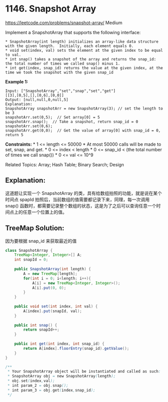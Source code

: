 # 1146. Snapshot Array
<https://leetcode.com/problems/snapshot-array/>
Medium

Implement a SnapshotArray that supports the following interface:

    * SnapshotArray(int length) initializes an array-like data structure with the given length.  Initially, each element equals 0.
    * void set(index, val) sets the element at the given index to be equal to val.
    * int snap() takes a snapshot of the array and returns the snap_id: the total number of times we called snap() minus 1.
    * int get(index, snap_id) returns the value at the given index, at the time we took the snapshot with the given snap_id
 

**Example 1:**

    Input: ["SnapshotArray","set","snap","set","get"]
    [[3],[0,5],[],[0,6],[0,0]]
    Output: [null,null,0,null,5]
    Explanation: 
    SnapshotArray snapshotArr = new SnapshotArray(3); // set the length to be 3
    snapshotArr.set(0,5);  // Set array[0] = 5
    snapshotArr.snap();  // Take a snapshot, return snap_id = 0
    snapshotArr.set(0,6);
    snapshotArr.get(0,0);  // Get the value of array[0] with snap_id = 0, return 5
 

**Constraints:**
    * 1 <= length <= 50000
    * At most 50000 calls will be made to set, snap, and get.
    * 0 <= index < length
    * 0 <= snap_id < (the total number of times we call snap())
    * 0 <= val <= 10^9

Related Topics: Array; Hash Table; Binary Search; Design


## Explanation:
这道题让实现一个 SnapshotArray 的类，具有给数组拍照的功能，就是说在某个时间点 spapId 拍照后，当前数组的值需要都记录下来，同理，每一次调用 snap() 函数时，都需要记录整个数组的状态，这是为了之后可以查询任意一个时间点上的任意一个位置上的值。

## TreeMap Solution:
因为要根据 snap_id 来获取最近的值

```java
class SnapshotArray {
    TreeMap<Integer, Integer>[] A;
    int snapId = 0;
    
    public SnapshotArray(int length) {
        A = new TreeMap[length];
        for(int i = 0; i<length; i++){
            A[i] = new TreeMap<Integer, Integer>();
            A[i].put(0, 0);
        }
    }
    
    public void set(int index, int val) {
        A[index].put(snapId, val);
    }
    
    public int snap() {
        return snapId++;
    }
    
    public int get(int index, int snap_id) {
        return A[index].floorEntry(snap_id).getValue();
    }
}

/**
 * Your SnapshotArray object will be instantiated and called as such:
 * SnapshotArray obj = new SnapshotArray(length);
 * obj.set(index,val);
 * int param_2 = obj.snap();
 * int param_3 = obj.get(index,snap_id);
 */
```

